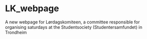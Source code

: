 # LK_webpage
A new webpage for Lørdagskomiteen, a committee responsible for organising saturdays at the Studentsociety (Studentersamfundet) in Trondheim
